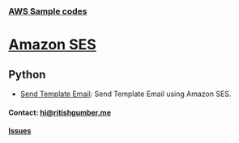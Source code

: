 ### [AWS Sample codes](/) 

# [Amazon SES](../)

## Python
   
   * [Send Template Email](sendTemplateEmail.py): Send Template Email using Amazon SES.
    
#### Contact: [hi@ritishgumber.me](mailto:hi@ritishgumber.me)

#### [Issues](https://github.com/ritishgumber/aws-codes/issues)
